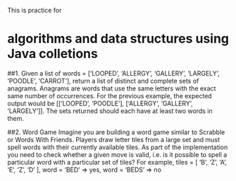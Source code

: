 This is practice for 
# algorithms and data structures using Java colletions

##1. Given a list of words 
 = [‘LOOPED’, ‘ALLERGY’, ‘GALLERY’, ‘LARGELY’, ‘POODLE’, ‘CARROT’], return a list of distinct and complete sets of anagrams. Anagrams are words that use the same letters with the exact same number of occurrences. For the previous example, the expected output would be [[‘LOOPED’, ‘POODLE’], [‘ALLERGY’, ‘GALLERY’, ‘LARGELY’]]. The sets returned should each have at least two words in them.

##2. Word Game
Imagine you are building a word game similar to Scrabble or Words With Friends. Players draw letter tiles from a large set and must spell words with their currently available tiles. As part of the implementation you need to check whether a given move is valid, i.e. is it possible to spell a particular word with a particular set of tiles? For example, tiles = [ ‘B’, ‘Z’, ‘A’, ‘E’, ‘Z’, ‘D’ ], word = ‘BED’ => yes, word = ‘BEDS’ => no